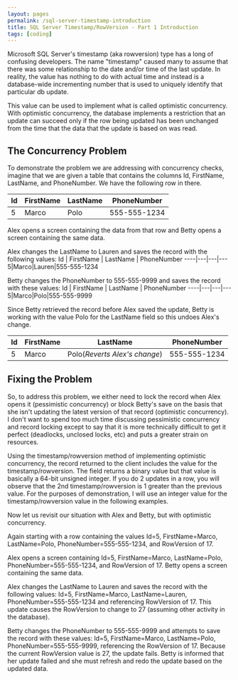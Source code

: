 ```yaml
---
layout: pages
permalink: /sql-server-timestamp-introduction
title: SQL Server Timestamp/RowVersion - Part 1 Introduction
tags: [coding]
---
```


Microsoft SQL Server's timestamp (aka rowversion) type has a long of confusing developers.
  The name "timestamp" caused many to assume that there was some relationship to the date and/or time of 
  the last update.  In reality, the value has nothing to do with actual time and instead is a database-wide
  incrementing number that is used to uniquely identify that particular db update.
  
This value can be used to implement what is called optimistic concurrency.  With optimistic concurrency, the 
database implements a restriction that an update can succeed only if the row being updated has been unchanged from the
time that the data that the update is based on was read.

## The Concurrency Problem

To demonstrate the problem we are addressing with concurrency checks, imagine that we are given a table that contains the
columns Id, FirstName, LastName, and PhoneNumber.  We have the following row in there.

Id | FirstName | LastName | PhoneNumber
----|---|---|---
5|Marco|Polo|555-555-1234


Alex opens a screen containing the data from that row and Betty opens a screen containing the same data.

Alex changes the LastName to Lauren and saves the record with the following values: 
Id | FirstName | LastName | PhoneNumber
----|---|---|---
5|Marco|Lauren|555-555-1234


Betty changes the PhoneNumber to 555-555-9999 and saves the record with these values: 
Id | FirstName | LastName | PhoneNumber
----|---|---|---
5|Marco|Polo|555-555-9999


Since Betty retrieved the record before Alex saved the update, Betty is working with the value Polo for the LastName field
so this undoes Alex's change.

Id | FirstName | LastName | PhoneNumber
----|---|---|---
5|Marco|Polo(*Reverts Alex's change*)|555-555-1234

## Fixing the Problem

So, to address this problem, we either need to lock the record when Alex opens it (pessimistic concurrency) or block Betty's
save on the basis that she isn't updating the latest version of that record (optimistic concurrency).  I don't want to spend
too much time discussing pessimistic concurrency and record locking except to say that it is more technically difficult to 
get it perfect (deadlocks, unclosed locks, etc) and puts a greater strain on resources.

Using the timestamp/rowversion method of implementing optimistic concurrency, the record returned to the client includes
the value for the timestamp/rowversion.  The field returns a binary value but that value is basically a 64-bit unsigned integer.
If you do 2 updates in a row, you will observe that the 2nd timestamp/rowversion is 1 greater than the previous value.  For 
the purposes of demonstration, I will use an integer value for the timestamp/rowversion value in the following examples.

Now let us revisit our situation with Alex and Betty, but with optimistic concurrency.

Again starting with a row containing the values Id=5, FirstName=Marco,
LastName=Polo, PhoneNumber=555-555-1234, and RowVersion of 17.

Alex opens a screen containing Id=5, FirstName=Marco,
LastName=Polo, PhoneNumber=555-555-1234, and RowVersion of 17.
Betty opens a screen containing the same data.

Alex changes the LastName to Lauren and saves the record with the following values: Id=5, FirstName=Marco,
LastName=Lauren, PhoneNumber=555-555-1234 and referencing RowVersion of 17.  This update causes the RowVersion
to change to 27 (assuming other activity in the database).

Betty changes the PhoneNumber to 555-555-9999 and attempts to save the record with these values: Id=5, FirstName=Marco,
LastName=Polo, PhoneNumber=555-555-9999, referencing the RowVersion of 17.  Because the current RowVersion value is 27, the 
update fails.  Betty is informed that her update failed and she must refresh and redo the update based on the updated data.


